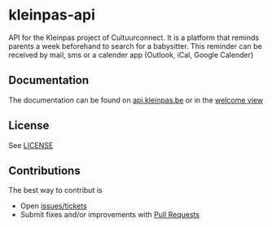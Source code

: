 # kleinpas-api
API for the Kleinpas project of Cultuurconnect. It is a platform that reminds parents a week beforehand to search for a babysitter. This reminder can be received by mail, sms or a calender app (Outlook, iCal, Google Calender)

## Documentation
The documentation can be found on [api.kleinpas.be](api.kleinpas.be "Kleinpas API site") or in the [welcome view](resources/views/welcome.blade.php)

## License
See [LICENSE](LICENSE)

## Contributions
The best way to contribut is
* Open [issues/tickets](../../issues)
* Submit fixes and/or improvements with [Pull Requests](../../pulls)
